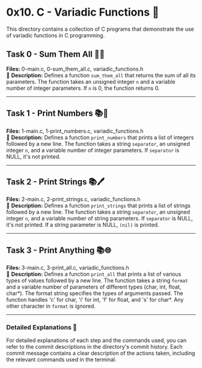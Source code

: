 # 0x10. C - Variadic Functions 🧮

This directory contains a collection of C programs that demonstrate the use of variadic functions in C programming.

## Task 0 - Sum Them All 👥➕

**Files:** 0-main.c, 0-sum_them_all.c, variadic_functions.h  
📝 **Description:** Defines a function `sum_them_all` that returns the sum of all its parameters. The function takes an unsigned integer `n` and a variable number of integer parameters. If `n` is 0, the function returns 0.

---

## Task 1 - Print Numbers 📚🔢

**Files:** 1-main.c, 1-print_numbers.c, variadic_functions.h  
📝 **Description:** Defines a function `print_numbers` that prints a list of integers followed by a new line. The function takes a string `separator`, an unsigned integer `n`, and a variable number of integer parameters. If `separator` is NULL, it's not printed.

---

## Task 2 - Print Strings 📚🖊️

**Files:** 2-main.c, 2-print_strings.c, variadic_functions.h  
📝 **Description:** Defines a function `print_strings` that prints a list of strings followed by a new line. The function takes a string `separator`, an unsigned integer `n`, and a variable number of string parameters. If `separator` is NULL, it's not printed. If a string parameter is NULL, `(nil)` is printed.

---

## Task 3 - Print Anything 📚🌐

**Files:** 3-main.c, 3-print_all.c, variadic_functions.h  
📝 **Description:** Defines a function `print_all` that prints a list of various types of values followed by a new line. The function takes a string `format` and a variable number of parameters of different types (char, int, float, char*). The format string specifies the types of arguments passed. The function handles 'c' for char, 'i' for int, 'f' for float, and 's' for char*. Any other character in `format` is ignored.

---
### Detailed Explanations 📑
For detailed explanations of each step and the commands used, you can refer to the commit descriptions in the directory's commit history. Each commit message contains a clear description of the actions taken, including the relevant commands used in the terminal.
